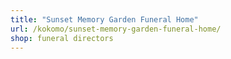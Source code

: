 ```yaml
---
title: "Sunset Memory Garden Funeral Home"
url: /kokomo/sunset-memory-garden-funeral-home/
shop: funeral directors
---
```

